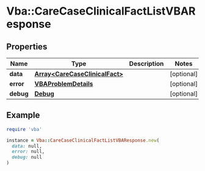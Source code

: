 # Vba::CareCaseClinicalFactListVBAResponse

## Properties

| Name | Type | Description | Notes |
| ---- | ---- | ----------- | ----- |
| **data** | [**Array&lt;CareCaseClinicalFact&gt;**](CareCaseClinicalFact.md) |  | [optional] |
| **error** | [**VBAProblemDetails**](VBAProblemDetails.md) |  | [optional] |
| **debug** | [**Debug**](Debug.md) |  | [optional] |

## Example

```ruby
require 'vba'

instance = Vba::CareCaseClinicalFactListVBAResponse.new(
  data: null,
  error: null,
  debug: null
)
```

